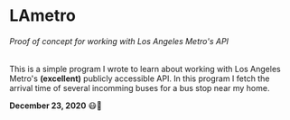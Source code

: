 # LAmetro
###### Proof of concept for working with Los Angeles Metro's API

This is a simple program I wrote to learn about working with Los Angeles Metro's **(excellent)** publicly accessible API. In this program I fetch the arrival time of several incomming buses for a bus stop near my home.  

**December 23, 2020** 😷🎄

